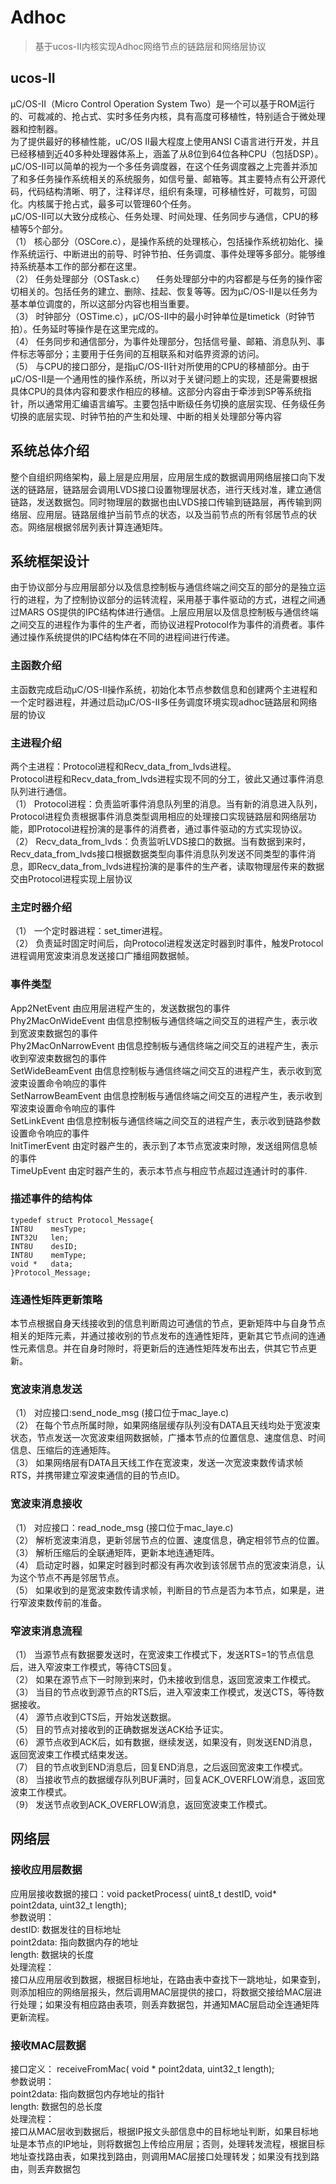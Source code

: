 # Adhoc
> 基于ucos-II内核实现Adhoc网络节点的链路层和网络层协议

## ucos-II
μC/OS-II（Micro Control Operation System Two）是一个可以基于ROM运行的、可裁减的、抢占式、实时多任务内核，具有高度可移植性，特别适合于微处理器和控制器。<BR>
为了提供最好的移植性能，uC/OS II最大程度上使用ANSI C语言进行开发，并且已经移植到近40多种处理器体系上，涵盖了从8位到64位各种CPU（包括DSP）。<BR>
μC/OS-II可以简单的视为一个多任务调度器，在这个任务调度器之上完善并添加了和多任务操作系统相关的系统服务，如信号量、邮箱等。其主要特点有公开源代码，代码结构清晰、明了，注释详尽，组织有条理，可移植性好，可裁剪，可固化。内核属于抢占式，最多可以管理60个任务。<BR>
μC/OS-II可以大致分成核心、任务处理、时间处理、任务同步与通信，CPU的移植等5个部分。<BR>
（1）	核心部分（OSCore.c），是操作系统的处理核心，包括操作系统初始化、操作系统运行、中断进出的前导、时钟节拍、任务调度、事件处理等多部分。能够维持系统基本工作的部分都在这里。<BR>
（2）	任务处理部分（OSTask.c） 　任务处理部分中的内容都是与任务的操作密切相关的。包括任务的建立、删除、挂起、恢复等等。因为μC/OS-II是以任务为基本单位调度的，所以这部分内容也相当重要。<BR>
（3）	时钟部分（OSTime.c），μC/OS-II中的最小时钟单位是timetick（时钟节拍）。任务延时等操作是在这里完成的。<BR>
（4）	任务同步和通信部分，为事件处理部分，包括信号量、邮箱、消息队列、事件标志等部分；主要用于任务间的互相联系和对临界资源的访问。<BR>
（5）	与CPU的接口部分，是指μC/OS-II针对所使用的CPU的移植部分。由于μC/OS-II是一个通用性的操作系统，所以对于关键问题上的实现，还是需要根据具体CPU的具体内容和要求作相应的移植。这部分内容由于牵涉到SP等系统指针，所以通常用汇编语言编写。主要包括中断级任务切换的底层实现、任务级任务切换的底层实现、时钟节拍的产生和处理、中断的相关处理部分等内容 <BR>

## 系统总体介绍
整个自组织网络架构，最上层是应用层，应用层生成的数据调用网络层接口向下发送的链路层，链路层会调用LVDS接口设置物理层状态，进行天线对准，建立通信链路，发送数据包。同时物理层的数据也由LVDS接口传输到链路层，再传输到网络层、应用层。链路层维护当前节点的状态，以及当前节点的所有邻居节点的状态。网络层根据邻居列表计算连通矩阵。

## 系统框架设计
由于协议部分与应用层部分以及信息控制板与通信终端之间交互的部分的是独立运行的进程，为了控制协议部分的运转流程，采用基于事件驱动的方式，进程之间通过MARS OS提供的IPC结构体进行通信。上层应用层以及信息控制板与通信终端之间交互的进程作为事件的生产者，而协议进程Protocol作为事件的消费者。事件通过操作系统提供的IPC结构体在不同的进程间进行传递。

### 主函数介绍
主函数完成启动μC/OS-II操作系统，初始化本节点参数信息和创建两个主进程和一个定时器进程，并通过启动μC/OS-II多任务调度环境实现adhoc链路层和网络层的协议

### 主进程介绍
两个主进程：Protocol进程和Recv_data_from_lvds进程。<br>
Protocol进程和Recv_data_from_lvds进程实现不同的分工，彼此又通过事件消息队列进行通信。<br>
（1）	Protocol进程：负责监听事件消息队列里的消息。当有新的消息进入队列，Protocol进程负责根据事件消息类型调用相应的处理接口实现链路层和网络层功能，即Protocol进程扮演的是事件的消费者，通过事件驱动的方式实现协议。<br>
（2）	Recv_data_from_lvds：负责监听LVDS接口的数据。当有数据到来时，Recv_data_from_lvds接口根据数据类型向事件消息队列发送不同类型的事件消息，即Recv_data_from_lvds进程扮演的是事件的生产者，读取物理层传来的数据交由Protocol进程实现上层协议

### 主定时器介绍
（1）	一个定时器进程：set_timer进程。<br>
（2）	负责延时固定时间后，向Protocol进程发送定时器到时事件，触发Protocol进程调用宽波束消息发送接口广播组网数据帧。

### 事件类型
App2NetEvent
由应用层进程产生的，发送数据包的事件
<BR>
Phy2MacOnWideEvent
由信息控制板与通信终端之间交互的进程产生，表示收到宽波束数据包的事件
<BR>
Phy2MacOnNarrowEvent
由信息控制板与通信终端之间交互的进程产生，表示收到窄波束数据包的事件
<BR>
SetWideBeamEvent
由信息控制板与通信终端之间交互的进程产生，表示收到宽波束设置命令响应的事件
<BR>
SetNarrowBeamEvent
由信息控制板与通信终端之间交互的进程产生，表示收到窄波束设置命令响应的事件
<BR>
SetLinkEvent
由信息控制板与通信终端之间交互的进程产生，表示收到链路参数设置命令响应的事件
<BR>
InitTimerEvent
由定时器产生的，表示到了本节点宽波束时隙，发送组网信息帧的事件
<BR>
TimeUpEvent
由定时器产生的，表示本节点与相应节点超过连通计时的事件.

### 描述事件的结构体
```
typedef struct Protocol_Message{
INT8U    mesType;         
INT32U   len;          
INT8U    desID;        
INT8U    memType;       	
void *   data;         
}Protocol_Message;

```

### 连通性矩阵更新策略
本节点根据自身天线接收到的信息判断周边可通信的节点，更新矩阵中与自身节点相关的矩阵元素，并通过接收别的节点发布的连通性矩阵，更新其它节点间的连通性元素信息。并在自身时隙时，将更新后的连通性矩阵发布出去，供其它节点更新。

### 宽波束消息发送
（1）	对应接口:send_node_msg   (接口位于mac_laye.c) <br>
（2）	在每个节点所属时隙，如果网络层缓存队列没有DATA且天线均处于宽波束状态，节点发送一次宽波束组网数据帧，广播本节点的位置信息、速度信息、时间信息、压缩后的连通矩阵。<br>
（3）	如果网络层有DATA且天线工作在宽波束，发送一次宽波束数传请求帧RTS，并携带建立窄波束通信的目的节点ID。<BR>

### 宽波束消息接收
（1）	对应接口：read_node_msg   (接口位于mac_laye.c) <br>
（2）	解析宽波束消息，更新邻居节点的位置、速度信息，确定相邻节点的位置。 <BR>
（3）	解析压缩后的全联通矩阵，更新本地连通矩阵。<BR>
（4）	启动定时器，如果定时器到时都没有再次收到该邻居节点的宽波束消息，认为这个节点不再是邻居节点。 <BR>
（5）	如果收到的是宽波束数传请求帧，判断目的节点是否为本节点，如果是，进行窄波束数传前的准备。<BR>

### 窄波束消息流程
（1）	当源节点有数据要发送时，在宽波束工作模式下，发送RTS=1的节点信息后，进入窄波束工作模式，等待CTS回复。<BR>
（2）	如果在源节点下一时隙到来时，仍未接收到信息，返回宽波束工作模式。<BR>
（3）	当目的节点收到源节点的RTS后，进入窄波束工作模式，发送CTS，等待数据接收。<BR>
（4）	源节点收到CTS后，开始发送数据。<BR>
（5）	目的节点对接收到的正确数据发送ACK给予证实。<BR>
（6）	源节点收到ACK后，如有数据，继续发送，如果没有，则发送END消息，返回宽波束工作模式结束发送。<BR>
（7）	目的节点收到END消息后，回复END消息，之后返回宽波束工作模式。<BR>
（8）	当接收节点的数据缓存队列BUF满时，回复ACK_OVERFLOW消息，返回宽波束工作模式。<BR>
（9）	发送节点收到ACK_OVERFLOW消息，返回宽波束工作模式。<BR>

## 网络层
### 接收应用层数据
应用层接收数据的接口：void packetProcess( uint8_t destID, void* point2data, uint32_t length);<BR>
参数说明：<BR>
destID: 数据发往的目标地址<BR>
point2data: 指向数据内存的地址<BR>
length: 数据块的长度<BR>
处理流程：<BR>
接口从应用层收到数据，根据目标地址，在路由表中查找下一跳地址，如果查到，则添加相应的网络层报头，然后调用MAC层提供的接口，将数据交接给MAC层进行处理；如果没有相应路由表项，则丢弃数据包，并通知MAC层启动全连通矩阵更新流程。<BR>

### 接收MAC层数据
接口定义：  receiveFromMac( void * point2data, uint32_t length);<BR>
参数说明：<BR>
point2data:  指向数据包内存地址的指针<BR>
length:  数据包的总长度<BR>
处理流程：<BR>
接口从MAC层收到数据后，根据IP报文头部信息中的目标地址判断，如果目标地址是本节点的IP地址，则将数据包上传给应用层；否则，处理转发流程，根据目标地址查找路由表，如果找到路由，则调用MAC层接口处理转发；如果没有找到路由，则丢弃数据包<BR>

